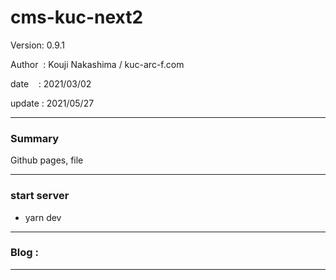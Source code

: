 # cms-kuc-next2

 Version: 0.9.1

 Author  : Kouji Nakashima / kuc-arc-f.com

 date    : 2021/03/02

 update  : 2021/05/27 

***
### Summary

Github pages, file

***
### start server
* yarn dev


***
### Blog : 

***

